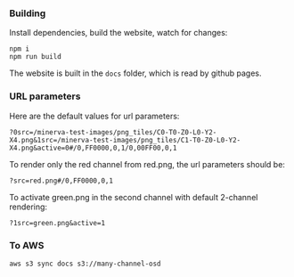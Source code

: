 ### Building

Install dependencies, build the website, watch for changes:

```
npm i
npm run build
```

The website is built in the `docs` folder, which is read by github pages.

### URL parameters

Here are the default values for url parameters:

```
?0src=/minerva-test-images/png_tiles/C0-T0-Z0-L0-Y2-X4.png&1src=/minerva-test-images/png_tiles/C1-T0-Z0-L0-Y2-X4.png&active=0#/0,FF0000,0,1/0,00FF00,0,1
```

To render only the red channel from red.png, the url parameters should be:

```
?src=red.png#/0,FF0000,0,1
```

To activate green.png in the second channel with default 2-channel rendering:
```
?1src=green.png&active=1
```

### To AWS

```
aws s3 sync docs s3://many-channel-osd
```
